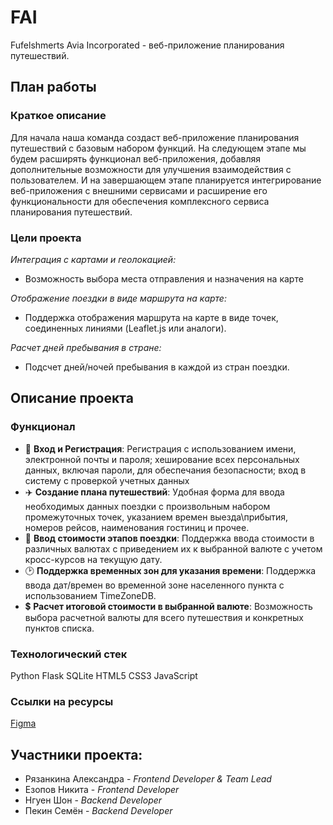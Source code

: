 # FAI
Fufelshmerts Avia Incorporated - веб-приложение планирования путешествий.
## План работы
### Краткое описание
Для начала наша команда создаст веб-приложение планирования путешествий с базовым набором функций. На следующем этапе мы будем расширять функционал веб-приложения, добавляя дополнительные возможности для улучшения взаимодействия с пользователем. И на завершающем этапе планируется интегрирование веб-приложения с внешними сервисами и расширение его функциональности для обеспечения комплексного сервиса планирования путешествий.
### Цели проекта
_Интеграция с картами и геолокацией:_
   - Возможность выбора места отправления и назначения на карте

_Отображение поездки в виде маршрута на карте:_
   - Поддержка отображения маршрута на карте в виде точек, соединенных линиями (Leaflet.js или аналоги).

_Расчет дней пребывания в стране:_
   - Подсчет дней/ночей пребывания в каждой из стран поездки.

## Описание проекта
### Функционал
- 🔑 __Вход и Регистрация__: Регистрация с использованием имени, электронной почты и пароля; хеширование всех персональных данных, включая пароли, для обеспечания безопасности; вход в систему с проверкой учетных данных
- ✈️ __Создание плана путешествий__: Удобная форма для ввода необходимых данных поездки с произвольным набором промежуточных точек, указанием времен выезда\прибытия, номеров рейсов, наименования гостиниц и прочее.
- 💸 __Ввод стоимости этапов поездки__: Поддержка ввода стоимости в различных валютах с приведением их к выбранной валюте с учетом кросс-курсов на текущую дату.
- 🕑 __Поддержка временных зон для указания времени__: Поддержка ввода дат/времен во временной зоне населенного пункта с использованием TimeZoneDB.
- 💲 __Расчет итоговой стоимости в выбранной валюте__: Возможность выбора расчетной валюты для всего путешествия и конкретных пунктов списка.

### Технологический стек
Python Flask SQLite HTML5 CSS3 JavaScript

### Ссылки на ресурсы
[Figma](https://www.figma.com/design/gRoHqLeDupp6WDbgvQ3Yrx/FAI?t=DbBHf71RhbaD89Zw-1)

## Участники проекта:
  - Рязанкина Александра - _Frontend Developer & Team Lead_
  - Езопов Никита - _Frontend Developer_
  - Нгуен Шон - _Backend Developer_
  - Пекин Семён - _Backend Developer_

